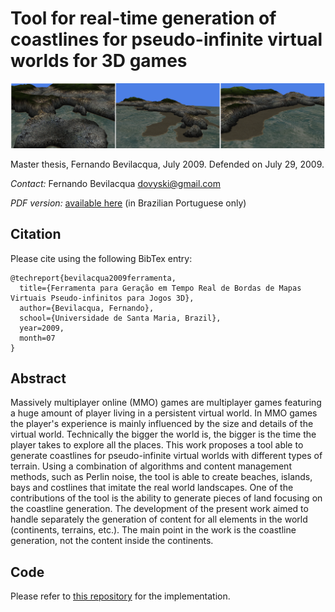 Tool for real-time generation of coastlines for pseudo-infinite virtual worlds for 3D games
============================

![Tool for real-time generation of coastlines for pseudo-infinite virtual worlds for 3D games](https://github.com/Dovyski/master-thesis/blob/master/figuras/teaser.png)

Master thesis, Fernando Bevilacqua, July 2009. Defended on July 29, 2009. 

_Contact:_ Fernando Bevilacqua <dovyski@gmail.com>

_PDF version:_ [available here](https://github.com/Dovyski/master-thesis/raw/master/dissertacao.pdf) (in Brazilian Portuguese only)

## Citation

Please cite using the following BibTex entry:

```
@techreport{bevilacqua2009ferramenta,
  title={Ferramenta para Geração em Tempo Real de Bordas de Mapas Virtuais Pseudo-infinitos para Jogos 3D},
  author={Bevilacqua, Fernando},
  school={Universidade de Santa Maria, Brazil},
  year=2009,
  month=07
}
```

## Abstract

Massively multiplayer online (MMO) games are multiplayer games featuring a huge amount of player living in a persistent virtual world. In MMO games the player's experience is mainly influenced by the size and details of the virtual world. Technically the bigger the world is, the bigger is the time the player takes to explore all the places. This work proposes a tool able to generate coastlines for pseudo-infinite virtual worlds with different types of terrain. Using a combination of algorithms and content management methods, such as Perlin noise, the tool is able to create beaches, islands, bays and costlines that imitate the real world landscapes. One of the contributions of the tool is the ability to generate pieces of land focusing on the coastline generation. The development of the present work aimed to handle separately the generation of content for all elements in the world (continents, terrains, etc.). The main point in the work is the coastline generation, not the content inside the continents.

## Code

Please refer to [this repository](https://github.com/Dovyski/charack) for the implementation.
